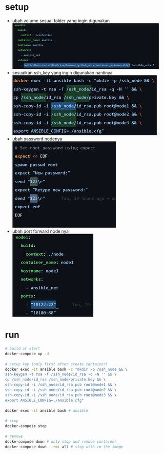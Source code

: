 # setup
- ubah volume sesuai folder yang ingin digunakan \
  ![alt text](docs/images/image.png)
- sesuaikan ssh_key yang ingin digunakan nantinya \
  ![alt text](docs/images/image-1.png)
- ubah password nodenya \
  ![alt text](docs/images/image-2.png)
- ubah port forward node nya \
  ![alt text](docs/images/image-3.png)

# run
```bash
# build or start
docker-compose up -d

# setup key (only first after create container)
docker exec -it ansible bash -c "mkdir -p /ssh_node && \
ssh-keygen -t rsa -f /ssh_node/id_rsa -q -N '' && \
cp /ssh_node/id_rsa /ssh_node/private.key && \
ssh-copy-id -i /ssh_node/id_rsa.pub root@node1 && \
ssh-copy-id -i /ssh_node/id_rsa.pub root@node2 && \
ssh-copy-id -i /ssh_node/id_rsa.pub root@node3 && \
export ANSIBLE_CONFIG=./ansible.cfg"

docker exec -it ansible bash # ansible

# stop
docker-compose stop

# remove
docke-compose down # only stop and remove container
docker-compose down --rmi all # stop with rm the image
```
